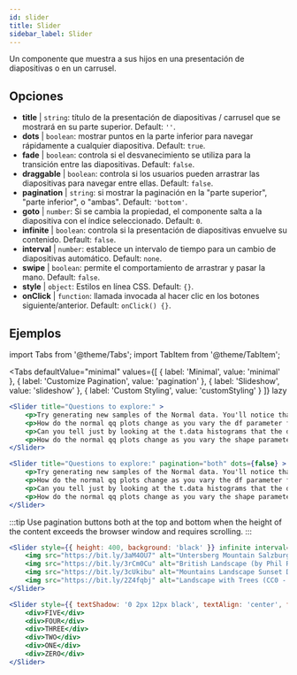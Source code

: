 ```yaml
---
id: slider 
title: Slider
sidebar_label: Slider
---
```


Un componente que muestra a sus hijos en una presentación de diapositivas o en un carrusel.

## Opciones

* __title__ | `string`: título de la presentación de diapositivas / carrusel que se mostrará en su parte superior. Default: `''`.
* __dots__ | `boolean`: mostrar puntos en la parte inferior para navegar rápidamente a cualquier diapositiva. Default: `true`.
* __fade__ | `boolean`: controla si el desvanecimiento se utiliza para la transición entre las diapositivas. Default: `false`.
* __draggable__ | `boolean`: controla si los usuarios pueden arrastrar las diapositivas para navegar entre ellas. Default: `false`.
* __pagination__ | `string`: si mostrar la paginación en la "parte superior", "parte inferior", o "ambas". Default: `'bottom'`.
* __goto__ | `number`: Si se cambia la propiedad, el componente salta a la diapositiva con el índice seleccionado. Default: `0`.
* __infinite__ | `boolean`: controla si la presentación de diapositivas envuelve su contenido. Default: `false`.
* __interval__ | `number`: establece un intervalo de tiempo para un cambio de diapositivas automático. Default: `none`.
* __swipe__ | `boolean`: permite el comportamiento de arrastrar y pasar la mano. Default: `false`.
* __style__ | `object`: Estilos en línea CSS. Default: `{}`.
* __onClick__ | `function`: llamada invocada al hacer clic en los botones siguiente/anterior. Default: `onClick() {}`.


## Ejemplos


import Tabs from '@theme/Tabs';
import TabItem from '@theme/TabItem';

<Tabs
    defaultValue="minimal"
    values={[
        { label: 'Minimal', value: 'minimal' },
        { label: 'Customize Pagination', value: 'pagination' },
        { label: 'Slideshow', value: 'slideshow' },
        { label: 'Custom Styling', value: 'customStyling' }
    ]}
    lazy
>

<TabItem value="minimal">

```jsx live
<Slider title="Questions to explore:" >
    <p>Try generating new samples of the Normal data. You'll notice that the points don't always lie exactly on the line. This is typical variation. As you generate more random realizations of this plot you'll get better calibrated to the kind of deviation you can expect to see from this large a sample of Normal data.</p>
    <p>How do the normal qq plots change as you vary the df parameter for the t-distributed data?</p>
    <p>Can you tell just by looking at the t.data histograms that the data aren't normally distributed? Is it easier to tell from the QQ plots?</p>
    <p>How do the normal qq plots change as you vary the shape parameter in the gamma-distributed data?</p>
</Slider>
```

</TabItem>

<TabItem value="pagination">

```jsx live
<Slider title="Questions to explore:" pagination="both" dots={false} >
    <p>Try generating new samples of the Normal data. You'll notice that the points don't always lie exactly on the line. This is typical variation. As you generate more random realizations of this plot you'll get better calibrated to the kind of deviation you can expect to see from this large a sample of Normal data.</p>
    <p>How do the normal qq plots change as you vary the df parameter for the t-distributed data?</p>
    <p>Can you tell just by looking at the t.data histograms that the data aren't normally distributed? Is it easier to tell from the QQ plots?</p>
    <p>How do the normal qq plots change as you vary the shape parameter in the gamma-distributed data?</p>
</Slider>
```

:::tip
Use pagination buttons both at the top and bottom when the height of the content exceeds the browser window and requires scrolling.
:::

</TabItem>

<TabItem value="slideshow">

```jsx live
<Slider style={{ height: 400, background: 'black' }} infinite interval={2000} >
    <img src="https://bit.ly/3aM4OU7" alt="Untersberg Mountain Salzburg (by Giuseppe Milo, CC BY 3.0)" />
    <img src="https://bit.ly/3rCm0Cu" alt="British Landscape (by Phil Riley, Pixabay License)" />
    <img src="https://bit.ly/3cUkibu" alt="Mountains Landscape Sunset Dusk (Pixabay License)" />
    <img src="https://bit.ly/2Z4fqbj" alt="Landscape with Trees (CC0 - Public Domain)" /> 
</Slider>
```

</TabItem>

<TabItem value="customStyling">

```jsx live
<Slider style={{ textShadow: '0 2px 12px black', textAlign: 'center', fontSize: 90 }} infinite interval={1000} >
    <div>FIVE</div>
    <div>FOUR</div>
    <div>THREE</div>
    <div>TWO</div>
    <div>ONE</div>
    <div>ZERO</div>
</Slider>
```

</TabItem>

</Tabs>


